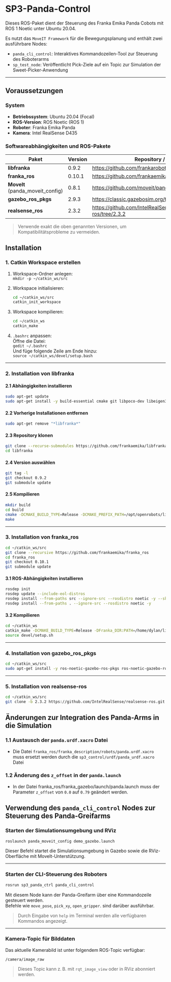 # SP3-Panda-Control

Dieses ROS-Paket dient der Steuerung des Franka Emika Panda Cobots mit ROS 1 Noetic unter Ubuntu 20.04.

Es nutzt das `MoveIT Framework` für die Bewegungsplanung und enthält zwei ausführbare Nodes:

- `panda_cli_control`: Interaktives Kommandozeilen-Tool zur Steuerung des Roboterarms  
- `sp_test_node`: Veröffentlicht Pick-Ziele auf ein Topic zur Simulation der  Sweet-Picker-Anwendung

---

## Voraussetzungen

### System

- **Betriebssystem**: Ubuntu 20.04 (Focal)  
- **ROS-Version**: ROS Noetic (ROS 1)  
- **Roboter**: Franka Emika Panda  
- **Kamera**: Intel RealSense D435

### Softwareabhängigkeiten und ROS-Pakete

| Paket                | Version | Repository / Anleitung |
|----------------------|---------|-------------------------|
| **libfranka**        | 0.9.2   | https://github.com/frankarobotics/libfranka/tree/0.9.2 |
| **franka_ros**       | 0.10.1  | https://github.com/frankaemika/franka_ros/tree/0.10.1 |
| **MoveIt** (panda_moveit_config) | 0.8.1 | https://github.com/moveit/panda_moveit_config/tree/0.8.1 |
| **gazebo_ros_pkgs**  | 2.9.3   | https://classic.gazebosim.org/tutorials?tut=ros_installing |
| **realsense_ros**    | 2.3.2   | https://github.com/IntelRealSense/realsense-ros/tree/2.3.2 |

> Verwende exakt die oben genannten Versionen, um Kompatibilitätsprobleme zu vermeiden.

## Installation

### 1. Catkin Workspace erstellen

1. Workspace-Ordner anlegen:  
   `mkdir -p ~/catkin_ws/src`

2. Workspace initialisieren:  
   ```bash
   cd ~/catkin_ws/src  
   catkin_init_workspace
   ```

3. Workspace kompilieren:  
   ```bash
   cd ~/catkin_ws  
   catkin_make
   ```

4. `.bashrc` anpassen:  
   Öffne die Datei:  
   `gedit ~/.bashrc`  
   Und füge folgende Zeile am Ende hinzu:  
   `source ~/catkin_ws/devel/setup.bash`

---

### 2. Installation von **libfranka**

#### 2.1 Abhängigkeiten installieren

```bash
sudo apt-get update  
sudo apt-get install -y build-essential cmake git libpoco-dev libeigen3-dev libfmt-dev
```

#### 2.2 Vorherige Installationen entfernen

```bash
sudo apt-get remove "*libfranka*"
```

#### 2.3 Repository klonen

```bash
git clone --recurse-submodules https://github.com/frankaemika/libfranka.git  
cd libfranka
```

#### 2.4 Version auswählen

```bash
git tag -l                 
git checkout 0.9.2       
git submodule update    
```

#### 2.5 Kompilieren

```bash
mkdir build  
cd build  
cmake -DCMAKE_BUILD_TYPE=Release -DCMAKE_PREFIX_PATH=/opt/openrobots/lib/cmake -DBUILD_TESTS=OFF ..  
make
```

---

### 3. Installation von **franka_ros**

```bash
cd ~/catkin_ws/src  
git clone --recursive https://github.com/frankaemika/franka_ros  
cd franka_ros  
git checkout 0.10.1  
git submodule update
```

#### 3.1 ROS-Abhängigkeiten installieren

```bash
rosdep init  
rosdep update --include-eol-distros  
rosdep install --from-paths src --ignore-src --rosdistro noetic -y --skip-keys libfranka  
rosdep install --from-paths . --ignore-src --rosdistro noetic -y
```

#### 3.2 Kompilieren

```bash
cd ~/catkin_ws  
catkin_make -DCMAKE_BUILD_TYPE=Release -DFranka_DIR:PATH=/home/dylan/libfranka/build  
source devel/setup.sh
```

---

### 4. Installation von **gazebo_ros_pkgs**

```bash
cd ~/catkin_ws/src  
sudo apt-get install -y ros-noetic-gazebo-ros-pkgs ros-noetic-gazebo-ros-control
```

---

### 5. Installation von **realsense-ros**

```bash
cd ~/catkin_ws/src  
git clone -b 2.3.2 https://github.com/IntelRealSense/realsense-ros.git
```

## Änderungen zur Integration des Panda-Arms in die Simulation

### 1.1 Austausch der `panda.urdf.xacro` Datei 
- Die Datei `franka_ros/franka_description/robots/panda.urdf.xacro` muss ersetzt werden durch die `sp3_control/urdf/panda_urdf.xacro` Datei
### 1.2 Änderung des `z_offset` in der `panda.launch` 
- In der Datei franka_ros/franka_gazebo/launch/panda.launch muss der Parameter `z_offset` von `0.0` auf `0.79` geändert werden.

## Verwendung des `panda_cli_control` Nodes zur Steuerung des Panda-Greifarms

### Starten der Simulationsumgebung und RViz

```bash
roslaunch panda_moveit_config demo_gazebo.launch
```

Dieser Befehl startet die Simulationsumgebung in Gazebo sowie die RViz-Oberfläche mit MoveIt-Unterstützung.

---

### Starten der CLI-Steuerung des Roboters

```bash
rosrun sp3_panda_ctrl panda_cli_control
```
Mit diesem Node kann der Panda-Greifarm über eine Kommandozeile gesteuert werden.  
Befehle wie `move_pose`, `pick_xy`, `open_gripper`. sind darüber ausführbar.  
> Durch Eingabe von `help` im Terminal werden alle verfügbaren Kommandos angezeigt.

---

### Kamera-Topic für Bilddaten

Das aktuelle Kamerabild ist unter folgendem ROS-Topic verfügbar:

```
/camera/image_raw
```

> Dieses Topic kann z. B. mit `rqt_image_view` oder in RViz abonniert werden.

